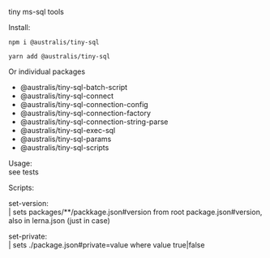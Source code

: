 tiny ms-sql tools

Install:

    npm i @australis/tiny-sql

    yarn add @australis/tiny-sql

Or individual packages

- @australis/tiny-sql-batch-script  
- @australis/tiny-sql-connect  
- @australis/tiny-sql-connection-config  
- @australis/tiny-sql-connection-factory  
- @australis/tiny-sql-connection-string-parse  
- @australis/tiny-sql-exec-sql  
- @australis/tiny-sql-params  
- @australis/tiny-sql-scripts  


Usage:  
see tests

Scripts:

set-version:  
| sets packages/**/packkage.json#version from root package.json#version,  
also in lerna.json (just in case)

set-private:  
| sets ./package.json#private=value where value true|false